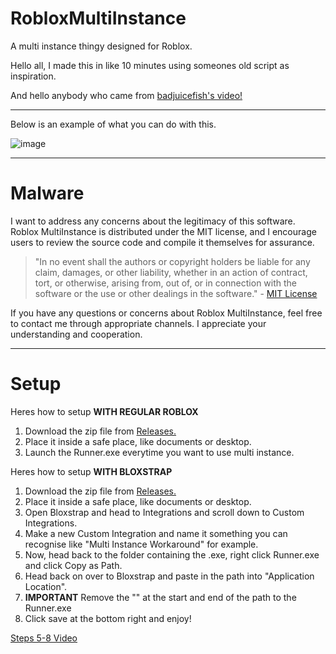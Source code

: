 # RobloxMultiInstance
A multi instance thingy designed for Roblox.

Hello all, I made this in like 10 minutes using someones old script as inspiration.

And hello anybody who came from [badjuicefish's video!](https://www.youtube.com/watch?v=N1s9qRWiIC4)

***

Below is an example of what you can do with this.

![image](https://github.com/Leoisawesome/RobloxMultiInstance/assets/110486918/8f9d33b9-21e5-4c6b-8645-9b3753f3eb90)

***
# Malware
I want to address any concerns about the legitimacy of this software. Roblox MultiInstance is distributed under the MIT license, and I encourage users to review the source code and compile it themselves for assurance.

> "In no event shall the authors or copyright holders be liable for any claim, damages, or other liability, whether in an action of contract, tort, or otherwise, arising from, out of, or in connection with the software or the use or other dealings in the software." - [MIT License](https://opensource.org/licenses/MIT)

If you have any questions or concerns about Roblox MultiInstance, feel free to contact me through appropriate channels. I appreciate your understanding and cooperation.
***
# Setup

Heres how to setup **WITH REGULAR ROBLOX**
1. Download the zip file from [Releases.](https://github.com/Chuppa2WasTaken/Roblox-Multi-Instance/releases)
2. Place it inside a safe place, like documents or desktop.
3. Launch the Runner.exe everytime you want to use multi instance.


Heres how to setup **WITH BLOXSTRAP**
1. Download the zip file from [Releases.](https://github.com/Chuppa2WasTaken/Roblox-Multi-Instance/releases)
2. Place it inside a safe place, like documents or desktop.
3. Open Bloxstrap and head to Integrations and scroll down to Custom Integrations.
4. Make a new Custom Integration and name it something you can recognise like "Multi Instance Workaround" for example.
5. Now, head back to the folder containing the .exe, right click Runner.exe and click Copy as Path.
6. Head back on over to Bloxstrap and paste in the path into "Application Location".
7. **IMPORTANT** Remove the "" at the start and end of the path to the Runner.exe
8. Click save at the bottom right and enjoy!

[Steps 5-8 Video](https://vimeo.com/958910184?share=copy)


